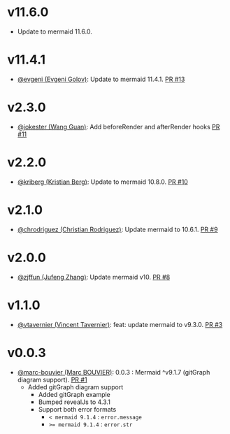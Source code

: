 # v11.6.0

- Update to mermaid 11.6.0.

# v11.4.1

- [@evgeni (Evgeni Golov)](https://github.com/evgeni): Update to mermaid 11.4.1. [PR #13](https://github.com/zjffun/reveal.js-mermaid-plugin/pull/13)

# v2.3.0

- [@jokester (Wang Guan)](https://github.com/jokester): Add beforeRender and afterRender hooks [PR #11](https://github.com/zjffun/reveal.js-mermaid-plugin/pull/11)

# v2.2.0

- [@kriberg (Kristian Berg)](https://github.com/kriberg): Update to mermaid 10.8.0. [PR #10](https://github.com/zjffun/reveal.js-mermaid-plugin/pull/10)

# v2.1.0

- [@chrodriguez (Christian Rodriguez)](https://github.com/chrodriguez): Update mermaid to 10.6.1. [PR #9](https://github.com/zjffun/reveal.js-mermaid-plugin/pull/9)

# v2.0.0

- [@zjffun (Jufeng Zhang)](https://github.com/zjffun): Update mermaid v10. [PR #8](https://github.com/zjffun/reveal.js-mermaid-plugin/pull/8)

# v1.1.0

- [@vtavernier (Vincent Tavernier)](https://github.com/vtavernier): feat: update mermaid to v9.3.0. [PR #3](https://github.com/zjffun/reveal.js-mermaid-plugin/pull/3)

# v0.0.3

- [@marc-bouvier (Marc BOUVIER)](https://github.com/marc-bouvier): 0.0.3 : Mermaid ^v9.1.7 (gitGraph diagram support). [PR #1](https://github.com/zjffun/reveal.js-mermaid-plugin/pull/1)
  - Added gitGraph diagram support
    - Added gitGraph example
    - Bumped revealJs to 4.3.1
    - Support both error formats
      - `< mermaid 9.1.4` : `error.message`
      - `>= mermaid 9.1.4` : `error.str`
